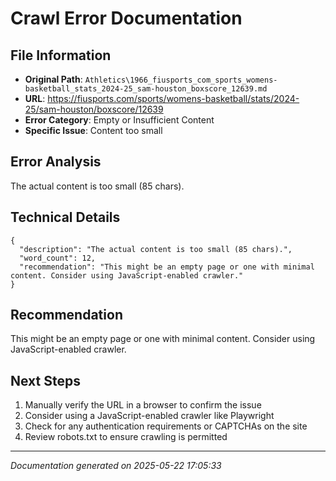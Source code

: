 # Crawl Error Documentation

## File Information
- **Original Path**: `Athletics\1966_fiusports_com_sports_womens-basketball_stats_2024-25_sam-houston_boxscore_12639.md`
- **URL**: https://fiusports.com/sports/womens-basketball/stats/2024-25/sam-houston/boxscore/12639
- **Error Category**: Empty or Insufficient Content
- **Specific Issue**: Content too small

## Error Analysis
The actual content is too small (85 chars).

## Technical Details
```
{
  "description": "The actual content is too small (85 chars).",
  "word_count": 12,
  "recommendation": "This might be an empty page or one with minimal content. Consider using JavaScript-enabled crawler."
}
```

## Recommendation
This might be an empty page or one with minimal content. Consider using JavaScript-enabled crawler.

## Next Steps
1. Manually verify the URL in a browser to confirm the issue
2. Consider using a JavaScript-enabled crawler like Playwright
3. Check for any authentication requirements or CAPTCHAs on the site
4. Review robots.txt to ensure crawling is permitted

---
*Documentation generated on 2025-05-22 17:05:33*
